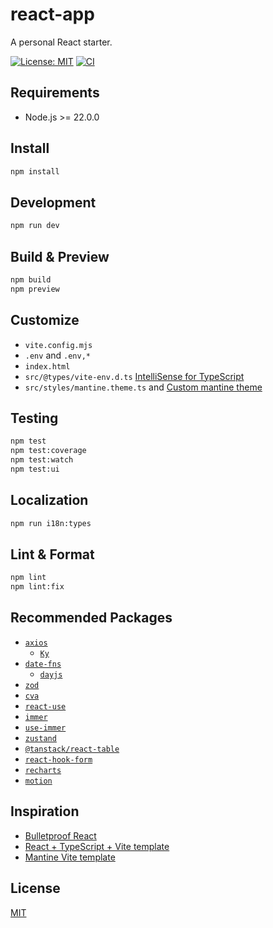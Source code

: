 # react-app

A personal React starter.

[![License: MIT](https://img.shields.io/github/license/donniean/react-app)](https://github.com/donniean/react-app/blob/master/LICENSE) [![CI](https://github.com/donniean/react-app/actions/workflows/ci.yaml/badge.svg)](https://github.com/donniean/react-app/actions/workflows/ci.yaml)

## Requirements

- Node.js >= 22.0.0

## Install

```sh
npm install
```

## Development

```sh
npm run dev
```

## Build & Preview

```bash
npm build
npm preview
```

## Customize

- `vite.config.mjs`
- `.env` and `.env,*`
- `index.html`
- `src/@types/vite-env.d.ts` [IntelliSense for TypeScript](https://cn.vitejs.dev/guide/env-and-mode.html#intellisense)
- `src/styles/mantine.theme.ts` and [Custom mantine theme](https://github.com/songkeys/tailwind-preset-mantine?tab=readme-ov-file#custom-mantine-theme)

## Testing

```bash
npm test
npm test:coverage
npm test:watch
npm test:ui
```

## Localization

```bash
npm run i18n:types
```

## Lint & Format

```bash
npm lint
npm lint:fix
```

## Recommended Packages

- [`axios`](https://github.com/axios/axios)
  - [`Ky`](https://github.com/sindresorhus/ky)
- [`date-fns`](https://github.com/date-fns/date-fns)
  - [`dayjs`](https://github.com/iamkun/dayjs)
- [`zod`](https://github.com/colinhacks/zod)
- [`cva`](https://github.com/joe-bell/cva)
- [`react-use`](https://github.com/streamich/react-use)
- [`immer`](https://github.com/immerjs/immer)
- [`use-immer`](https://github.com/immerjs/use-immer)
- [`zustand`](https://github.com/pmndrs/zustand)
- [`@tanstack/react-table`](https://github.com/tanstack/table)
- [`react-hook-form`](https://github.com/react-hook-form/react-hook-form)
- [`recharts`](https://github.com/recharts/recharts)
- [`motion`](https://github.com/motiondivision/motion)

## Inspiration

- [Bulletproof React](https://github.com/alan2207/bulletproof-react)
- [React + TypeScript + Vite template](https://github.com/vitejs/vite/tree/main/packages/create-vite/template-react-ts)
- [Mantine Vite template](https://github.com/mantinedev/vite-template)

## License

[MIT](./LICENSE)
